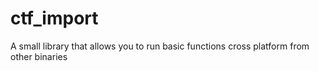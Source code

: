 # ctf_import
A small library that allows you to run basic functions cross platform from other binaries
